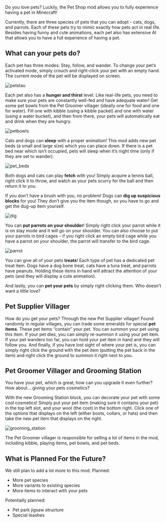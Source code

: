 Do you love pets? Luckily, the Pet Shop mod allows you to fully experience having a pet in Minecraft!

Currently, there are three species of pets that you can adopt - cats, dogs, and parrots. Each of these pets try to mimic exactly how pets act in real life. Besides having funny and cute animations, each pet also has extensive AI that allows you to have a full experience of having a pet.

## What can your pets do?

Each pet has three modes: Stay, follow, and wander. To change your pet’s activated mode, simply crouch and right-click your pet with an empty hand. The current mode of the pet will be displayed on screen.

![petstau](https://github.com/Nyfaria/NyfsPetShop/assets/94301223/746fc1e0-23ba-4d23-8d56-1c587adae724)

Each pet also has a **hunger and thirst** level. Like real-life pets, you need to make sure your pets are constantly well-fed and have adequate water! Get some pet bowls from the Pet Groomer villager (ideally one for food and one for water). Fill one with kibble (using a kibble packet) and one with water (using a water bucket), and then from there, your pets will automatically eat and drink when they are hungry.

![petbowls](https://github.com/Nyfaria/NyfsPetShop/assets/94301223/502e25ee-a4b0-4cfd-85a9-73be942ec3f9)

Cats and dogs can **sleep** with a proper animation! This mod adds new pet beds (a small and large size) which you can place down. If there is a pet bed near which isn’t occupied, pets will sleep when it’s night time (only if they are set to wander).

![pet_beds](https://github.com/Nyfaria/NyfsPetShop/assets/94301223/40e53305-f7e7-4449-9250-c05214ebe327)

Both dogs and cats can play **fetch** with you! Simply acquire a tennis ball, right click it to throw, and watch as your pets scurry for the ball and then return it to you.

If you don’t have a brush with you, no problem! Dogs can **dig up suspicious blocks** for you! They don’t give you the item though, so you have to go and get the dug-up item yourself.

![dig](https://github.com/Nyfaria/NyfsPetShop/assets/94301223/32bd2d04-e7e7-4318-8656-37e2047889c0)

You can **put parrots on your shoulder**! Simply right click your parrot while it is on stay mode and it will go on your shoulder. You can also choose to put your parrots in bird cages - if you right click an empty bird cage while you have a parrot on your shoulder, the parrot will transfer to the bird cage.

![parrot](https://github.com/Nyfaria/NyfsPetShop/assets/94301223/fe25ccce-0d1d-4d86-a4fa-5ea21db80140)

You can give all of your pets **treats**! Each type of pet has a dedicated pet treat item. Dogs have a dog bone treat, cats have a tuna treat, and parrots have peanuts. Holding these items in hand will attract the attention of your pets (and they will display a cute animation). 

And lastly, you can **pet your pets** by simply right clicking them. Who doesn’t want a little love?

## Pet Supplier Villager

How do you get your pets? Through the new Pet Supplier villager! Found randomly in regular villages, you can trade some emeralds for special **pet items**. These pet items “contain” your pet. You can summon your pet using this item. If your pet dies, you can simply re-summon it using your pet item. If your pet wanders too far, you can hold your pet item in hand and they will follow you. And finally, if you have lost sight of where your pet is, you can simply right click the ground with the pet item (putting the pet back in the item) and right click the ground to summon it right next to you.

## Pet Groomer Villager and Grooming Station

You have your pet, which is great; how can you upgrade it even further? How about… giving your pets cosmetics?

With the new Grooming Station block, you can decorate your pet with some cool cosmetics! Simply put your pet item (making sure it contains your pet) in the top left slot, and your wool (the cost) in the bottom right. Click one of the options that displays on the left (either boots, collars, or hats) and then take the new pet item that displays on the right.

![grooming_station](https://github.com/Nyfaria/NyfsPetShop/assets/94301223/bc2d2b99-3046-463d-9374-ddc386329a59)

The Pet Groomer villager is responsible for selling a lot of items in the mod, including kibble, playing items, pet bowls, and pet beds.

## What is Planned For the Future?

We still plan to add a lot more to this mod. Planned:

- More pet species 
- More variants to existing species
- More items to interact with your pets

Potentially planned: 

- Pet park jigsaw structure
- Special leashes
